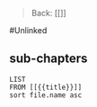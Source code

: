 >Back: [[]]

#Unlinked 

## sub-chapters
```dataview
LIST
FROM [[{{title}}]]
sort file.name asc
```
